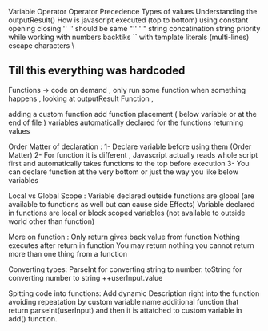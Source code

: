 Variable 
Operator 
Operator Precedence
Types of values
Understanding the outputResult()
How is javascript executed (top to bottom)
using constant 
opening closing '' '' should be same
"'' ''" 
string concatination 
string priority while working with numbers
backtiks `` with template literals (multi-lines)
escape characters \ 


## Till this everything was hardcoded
Functions -> code on demand , only run some function when something happens , looking at outputResult Function , 

adding a custom function add
function placement ( below variable or at the end of file )
variables automatically declared for the functions 
returning values


Order Matter of declaration : 
1- Declare variable before using them (Order Matter)
2- For function it is different , Javascript actually reads whole script first and automatically takes functions to the top before execution
3- You can declare function at the very bottom or just the way you like below variables


Local vs Global Scope : 
Variable declared outside functions are global (are available to functions as well but can cause side Effects)
Variable declared in functions are local or block scoped variables (not available to outside world other than function)

More on function : 
Only return gives back value from function 
Nothing executes after return in function
You may return nothing 
you cannot return more than one thing from a function


Converting types: 
ParseInt for converting string to number.
toString for converting number to string
++userInput.value


Spitting code into functions: 
Add dynamic Description right into the function
avoiding repeatation by custom variable name 
additional function that return parseInt(userInput) and then it is attatched to custom variable in add() function.



